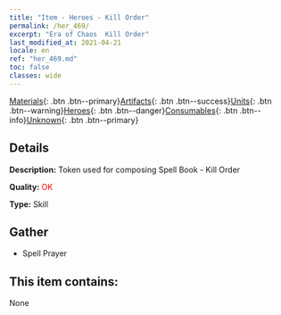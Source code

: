```yaml
---
title: "Item - Heroes - Kill Order"
permalink: /her_469/
excerpt: "Era of Chaos  Kill Order"
last_modified_at: 2021-04-21
locale: en
ref: "her_469.md"
toc: false
classes: wide
---
```

 [Materials](/Items/){: .btn .btn--primary}[Artifacts](/Items/Artifacts/){: .btn .btn--success}[Units](/Items/Units/){: .btn .btn--warning}[Heroes](/Items/Heroes/){: .btn .btn--danger}[Consumables](/Items/Consumables/){: .btn .btn--info}[Unknown](/Items/Unknown/){: .btn .btn--primary}

## Details
 **Description:** Token used for composing Spell Book - Kill Order

 **Quality:** <span style="color: #FF0000">OK</span>

 **Type:** Skill

## Gather

*    Spell Prayer 

## This item contains:

  None

